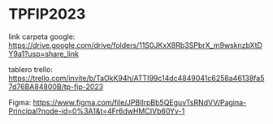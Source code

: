 # TPFIP2023

link carpeta google: https://drive.google.com/drive/folders/11S0JKxX8Rb3SPbrX_m9wsknzbXtDY9a1?usp=share_link


tablero trello: https://trello.com/invite/b/TaOkK94h/ATTI99c14dc4849041c6258a46138fa57d76BA84800B/tp-fip-2023


Figma: https://www.figma.com/file/JPBIlrpBb5QEguvTsRNdVV/Pagina-Principal?node-id=0%3A1&t=4Fr6dwHMCIVb60Yv-1

